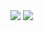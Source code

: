 <img src="https://github-readme-stats.vercel.app/api?username=ooxofficial&show_icons=true&theme=tokyonight&count_private=true">
<img src="https://github-readme-stats.vercel.app/api/top-langs/?username=ooxofficial&layout=compact&hide=php&theme=tokyonight">

